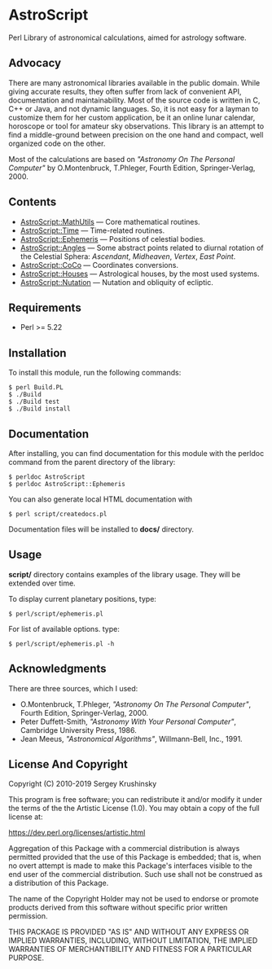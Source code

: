 # AstroScript

Perl Library of astronomical calculations, aimed for astrology software.

## Advocacy

There are many astronomical libraries available in the public domain. While
giving accurate results, they often suffer from lack of convenient API,
documentation and maintainability. Most of the source code is written in C, C++
or Java, and not dynamic languages. So, it is not easy for a layman to customize
them for her custom application, be it an online lunar calendar, horoscope or
tool for amateur sky observations. This library is an attempt to find a
middle-ground between precision on the one hand and compact, well organized
code on the other.

Most of the calculations are based on  _"Astronomy On The Personal Computer"_
by O.Montenbruck, T.Phleger, Fourth Edition, Springer-Verlag, 2000.

## Contents

- [AstroScript::MathUtils](lib/AstroScript/MathUtils.pm) — Core mathematical routines.
- [AstroScript::Time](lib/AstroScript/Time.pm) — Time-related routines.
- [AstroScript::Ephemeris](lib/AstroScript/Ephemeris.pm) — Positions of celestial bodies.
- [AstroScript::Angles](lib/AstroScript/Angles.pm) — Some abstract points related to diurnal rotation of the Celestial Sphera: _Ascendant_, _Midheaven_, _Vertex_, _East Point_.
- [AstroScript::CoCo](lib/AstroScript/CoCo.pm) —  Coordinates conversions.
- [AstroScript::Houses](lib/AstroScript/Houses.pm) —  Astrological houses, by the most used systems.
- [AstroScript::Nutation](lib/AstroScript/Nutation.pm) —  Nutation and obliquity of ecliptic.

## Requirements

* Perl >= 5.22

## Installation

To install this module, run the following commands:

```
$ perl Build.PL
$ ./Build
$ ./Build test
$ ./Build install
```

## Documentation

After installing, you can find documentation for this module with the
perldoc command from the parent directory of the library:

```
$ perldoc AstroScript
$ perldoc AstroScript::Ephemeris

```

You can also generate local HTML documentation with

```
$ perl script/createdocs.pl
```

Documentation files will be installed to **docs/** directory.

## Usage

**script/** directory contains examples of the library usage. They will be
extended over time.

To display current planetary positions, type:

```
$ perl/script/ephemeris.pl
```

For list of available options. type:

```
$ perl/script/ephemeris.pl -h
```

## Acknowledgments

There are three sources, which I used:

- O.Montenbruck, T.Phleger, _"Astronomy On The Personal Computer"_,
Fourth Edition, Springer-Verlag, 2000.
- Peter Duffett-Smith, _"Astronomy With Your Personal Computer"_,
Cambridge University Press, 1986.
- Jean Meeus, _"Astronomical Algorithms"_, Willmann-Bell, Inc., 1991.

## License And Copyright

Copyright (C) 2010-2019 Sergey Krushinsky

This program is free software; you can redistribute it and/or modify it
under the terms of the the Artistic License (1.0). You may obtain a
copy of the full license at:

https://dev.perl.org/licenses/artistic.html

Aggregation of this Package with a commercial distribution is always
permitted provided that the use of this Package is embedded; that is,
when no overt attempt is made to make this Package's interfaces visible
to the end user of the commercial distribution. Such use shall not be
construed as a distribution of this Package.

The name of the Copyright Holder may not be used to endorse or promote
products derived from this software without specific prior written
permission.

THIS PACKAGE IS PROVIDED "AS IS" AND WITHOUT ANY EXPRESS OR IMPLIED
WARRANTIES, INCLUDING, WITHOUT LIMITATION, THE IMPLIED WARRANTIES OF
MERCHANTIBILITY AND FITNESS FOR A PARTICULAR PURPOSE.
